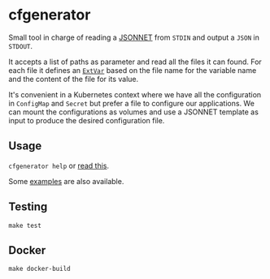 # cfgenerator

Small tool in charge of reading a [JSONNET][JSONNET] from `STDIN` and output a `JSON` in `STDOUT`.

It accepts a list of paths as parameter and read all the files it can found.
For each file it defines an [`ExtVar`][JSONNET_EXTVAR] based on the file name for the variable name and the content of the file for its value.

It's convenient in a Kubernetes context where we have all the configuration in `ConfigMap` and `Secret` but prefer a file to configure our applications.
We can mount the configurations as volumes and use a JSONNET template as input to produce the desired configuration file.

## Usage

`cfgenerator help` or [read this](/cmd/cfgenerator/main.go#L19).

Some [examples](/cmd/cfgenerator/examples) are also available.

## Testing

```
make test
```


## Docker

```
make docker-build
```

[JSONNET]: https://github.com/google/go-jsonnet
[JSONNET_EXTVAR]: https://jsonnet.org/ref/stdlib.html
